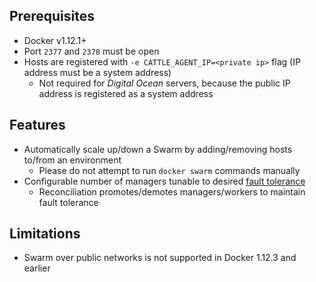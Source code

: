 ## Prerequisites

* Docker v1.12.1+
* Port `2377` and `2378` must be open
* Hosts are registered with `-e CATTLE_AGENT_IP=<private ip>` flag (IP address must be a system address)
  * Not required for *Digital Ocean* servers, because the public IP address is registered as a system address

## Features

* Automatically scale up/down a Swarm by adding/removing hosts to/from an environment
  * Please do not attempt to run `docker swarm` commands manually
* Configurable number of managers tunable to desired [fault tolerance](https://docs.docker.com/engine/swarm/admin_guide/#/add-manager-nodes-for-fault-tolerance)
  * Reconciliation promotes/demotes managers/workers to maintain fault tolerance

## Limitations

* Swarm over public networks is not supported in Docker 1.12.3 and earlier
